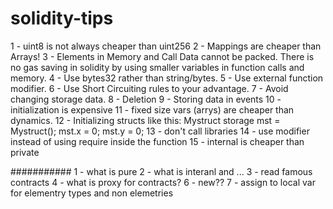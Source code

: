 # solidity-tips
1 - uint8 is not always cheaper than uint256
2 - Mappings are cheaper than Arrays!
3 - Elements in Memory and Call Data cannot be packed. There is no gas saving in solidity by using smaller variables in function calls and memory.
4 - Use bytes32 rather than string/bytes.
5 - Use external function modifier.
6 - Use Short Circuiting rules to your advantage.
7 - Avoid changing storage data.
8 - Deletion
9 - Storing data in events
10 - initialization is expensive
11 - fixed size vars (arrys) are cheaper than dynamics.
12 - Initializing structs like this:
  Mystruct storage mst = Mystruct();
  mst.x = 0;
  mst.y = 0;
13 - don't call libraries
14 - use modifier instead of using require inside the function
15 - internal is cheaper than private





########### 
1 - what is pure
2 - what is interanl and ...
3 - read famous contracts
4 - what is proxy for contracts?
6 - new??
7 - assign to local var for elementry types and non elemetries
